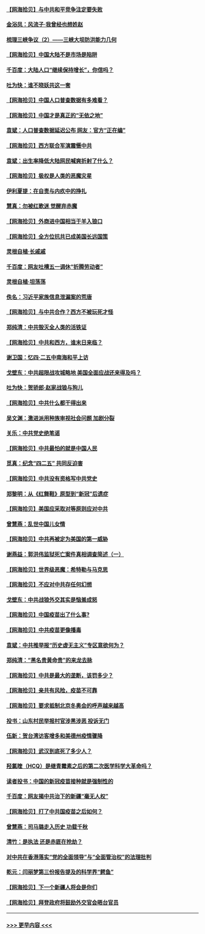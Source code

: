 #### [【网海拾贝】与中共和平竞争注定要失败](../pages/nsc993/n12923326.md?t=05050302) 
#### [金浴凤：风流子‧我曾经也想姓赵](../pages/nsc993/n12920911.md?t=05050302) 
#### [梳理三峡争议（2）——三峡大坝防洪能力几何](../pages/nsc993/n12920173.md?t=05050302) 
#### [【网海拾贝】中国大陆不是市场是陷阱](../pages/nsc993/n12920143.md?t=05050302) 
#### [千百度：大陆人口“继续保持增长”，你信吗？](../pages/nsc993/n12918946.md?t=05050302) 
#### [吐为快：谁不晓妖共这一套](../pages/nsc993/n12918941.md?t=05050302) 
#### [【网海拾贝】中国人口普查数据有多难看？](../pages/nsc993/n12917822.md?t=05050302) 
#### [【网海拾贝】中国才是真正的“无依之地”](../pages/nsc993/n12915845.md?t=05050302) 
#### [袁斌：人口普查数据延迟公布 网友：官方“正在编”](../pages/nsc993/n12915748.md?t=05050302) 
#### [【网海拾贝】西方联合军演震慑中共](../pages/nsc993/n12913466.md?t=05050302) 
#### [袁斌：出生率降低大陆网民喊爽折射了什么？](../pages/nsc993/n12913365.md?t=05050302) 
#### [【网海拾贝】极权是人类的恶魔灾星](../pages/nsc993/n12910697.md?t=05050302) 
#### [伊利夏提：在自责与内疚中的挣扎](../pages/nsc993/n12910493.md?t=05050302) 
#### [慧真：勿被红歌迷 觉醒弃赤魔](../pages/nsc993/n12910485.md?t=05050302) 
#### [【网海拾贝】外商进中国相当于羊入狼口](../pages/nsc993/n12908274.md?t=05050302) 
#### [【网海拾贝】全方位抗共已成美国长远国策](../pages/nsc993/n12906878.md?t=05050302) 
#### [灵根自植‧长戚戚](../pages/nsc993/n12905585.md?t=05050302) 
#### [千百度：网友吐槽五一调休“折腾劳动者”](../pages/nsc993/n12905934.md?t=05050302) 
#### [灵根自植‧坦荡荡](../pages/nsc993/n12905562.md?t=05050302) 
#### [佚名：习近平家族信息泄漏案的荒唐](../pages/nsc993/n12904705.md?t=05050302) 
#### [【网海拾贝】与中共合作？西方不被玩死才怪](../pages/nsc993/n12903873.md?t=05050302) 
#### [郑纯清：中共毁灭全人类的活铁证](../pages/nsc993/n12903785.md?t=05050302) 
#### [【网海拾贝】中共和西方，谁末日来临？](../pages/nsc993/n12903482.md?t=05050302) 
#### [谢卫国：忆四‧二五中南海和平上访](../pages/nsc993/n12902192.md?t=05050302) 
#### [戈壁东：中共超限战攻城略地 美国全面应战还来得及吗？](../pages/nsc993/n12902297.md?t=05050302) 
#### [吐为快：贺骄郎‧赵家战狼与狗儿](../pages/nsc993/n12902280.md?t=05050302) 
#### [【网海拾贝】中共什么都干得出来](../pages/nsc993/n12897500.md?t=05050302) 
#### [吴文渊：激进派用种族审视社会问题 加剧分裂](../pages/nsc993/n12893881.md?t=05050302) 
#### [关乐：中共党史绝笔谣](../pages/nsc993/n12897270.md?t=05050302) 
#### [【网海拾贝】中共最怕的就是中国人民](../pages/nsc993/n12894705.md?t=05050302) 
#### [觅真：纪念“四二五” 共同反迫害](../pages/nsc993/n12894553.md?t=05050302) 
#### [【网海拾贝】中共没有资格写中共党史](../pages/nsc993/n12892231.md?t=05050302) 
#### [郑黎明：从《红舞鞋》原型到“新冠”后遗症](../pages/nsc993/n12890469.md?t=05050302) 
#### [【网海拾贝】美国应采取对等原则应对中共](../pages/nsc993/n12889176.md?t=05050302) 
#### [曾慧燕：乱世中国儿女情](../pages/nsc993/n12887931.md?t=05050302) 
#### [【网海拾贝】中共再被定为美国的第一威胁](../pages/nsc993/n12887580.md?t=05050302) 
#### [谢燕益：郭洪伟监狱死亡案件真相调查简述（一）](../pages/nsc993/n12885648.md?t=05050302) 
#### [【网海拾贝】世界级恶魔：希特勒与马克思](../pages/nsc993/n12884062.md?t=05050302) 
#### [【网海拾贝】不应对中共存任何幻想](../pages/nsc993/n12881460.md?t=05050302) 
#### [戈壁东：中共战狼外交其实是恼羞成怒](../pages/nsc993/n12880392.md?t=05050302) 
#### [【网海拾贝】中国疫苗出了什么事?](../pages/nsc993/n12879124.md?t=05050302) 
#### [【网海拾贝】中共疫苗更像播毒](../pages/nsc993/n12876631.md?t=05050302) 
#### [袁斌：中共推举报“历史虚无主义”专区意欲何为？](../pages/nsc993/n12876530.md?t=05050302) 
#### [郑纯清：“黑名贵黄命贵”的来龙去脉](../pages/nsc993/n12875589.md?t=05050302) 
#### [【网海拾贝】中共是最大的垄断，该罚多少？](../pages/nsc993/n12874006.md?t=05050302) 
#### [【网海拾贝】亲共有风险，疫苗不可靠](../pages/nsc993/n12872224.md?t=05050302) 
#### [【网海拾贝】要求抵制北京冬奥会的呼声越来越高](../pages/nsc993/n12868962.md?t=05050302) 
#### [投书：山东村民举报村官涉黑涉恶 投诉无门](../pages/nsc993/n12869726.md?t=05050302) 
#### [伍新：贺台湾访客增多和美德州疫情骤降](../pages/nsc993/n12865651.md?t=05050302) 
#### [【网海拾贝】武汉到底死了多少人？](../pages/nsc993/n12863707.md?t=05050302) 
#### [羟氯喹（HCQ）是继青霉素之后的第二次医学科学大革命吗？](../pages/nsc993/n12638564.md?t=05050302) 
#### [读者投书：中国的新冠疫苗接种就是强制性的](../pages/nsc993/n12859932.md?t=05050302) 
#### [千百度：网友揭中共治下的新疆“毫无人权”](../pages/nsc993/n12858385.md?t=05050302) 
#### [【网海拾贝】打了中共国疫苗之后如何？](../pages/nsc993/n12857866.md?t=05050302) 
#### [曾慧燕：司马璐走入历史 功载千秋](../pages/nsc993/n12856996.md?t=05050302) 
#### [清竹：是执法 还是赤匪在抢劫？](../pages/nsc993/n12856952.md?t=05050302) 
#### [对中共在香港落实“党的全面领导”与“全面管治权”的法理批判](../pages/nsc993/n12856929.md?t=05050302) 
#### [乾元：闫丽梦第三份报告提及的科学界“鳄鱼”](../pages/nsc993/n12855985.md?t=05050302) 
#### [【网海拾贝】下一个新疆人将会是你们](../pages/nsc993/n12855864.md?t=05050302) 
#### [【网海拾贝】拜登政府将鼓励外交官会晤台官员](../pages/nsc993/n12853615.md?t=05050302) 

----
#### [ >>> 更早内容 <<< ](../indexes/nsc993-earlier.md)
